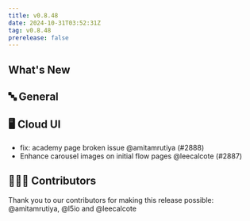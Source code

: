 ```yaml
---
title: v0.8.48
date: 2024-10-31T03:52:31Z
tag: v0.8.48
prerelease: false
---
```


## What's New
## 🔤 General
## 🖥 Cloud UI

- fix: academy page broken issue @amitamrutiya (#2888)
- Enhance carousel images on initial flow pages @leecalcote (#2887)

## 👨🏽‍💻 Contributors

Thank you to our contributors for making this release possible:
@amitamrutiya, @l5io and @leecalcote

